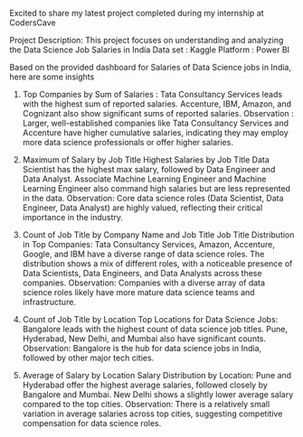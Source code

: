 Excited to share my latest project completed during my internship at CodersCave 

Project Description: 
This project focuses on understanding and analyzing the Data Science Job Salaries in India
Data set : Kaggle
Platform : Power BI

Based on the provided dashboard for Salaries of Data Science jobs in India, here are some insights
1. Top Companies by Sum of Salaries :
Tata Consultancy Services leads with the highest sum of reported salaries.
Accenture, IBM, Amazon, and Cognizant also show significant sums of reported salaries.
Observation : Larger, well-established companies like Tata Consultancy Services and Accenture have higher cumulative salaries, indicating they may employ more data science professionals or offer higher salaries.

 2. Maximum of Salary by Job Title
Highest Salaries by Job Title
Data Scientist has the highest max salary, followed by Data Engineer and Data Analyst.
Associate Machine Learning Engineer and Machine Learning Engineer also command high salaries but are less represented in the data.
Observation: Core data science roles (Data Scientist, Data Engineer, Data Analyst) are highly valued, reflecting their critical importance in the industry.

3. Count of Job Title by Company Name and Job Title
Job Title Distribution in Top Companies:
Tata Consultancy Services, Amazon, Accenture, Google, and IBM have a diverse range of data science roles.
The distribution shows a mix of different roles, with a noticeable presence of Data Scientists, Data Engineers, and Data Analysts across these companies.
Observation: Companies with a diverse array of data science roles likely have more mature data science teams and infrastructure.

4. Count of Job Title by Location
Top Locations for Data Science Jobs:
Bangalore leads with the highest count of data science job titles.
Pune, Hyderabad, New Delhi, and Mumbai also have significant counts.
Observation: Bangalore is the hub for data science jobs in India, followed by other major tech cities.

5. Average of Salary by Location
Salary Distribution by Location:
Pune and Hyderabad offer the highest average salaries, followed closely by Bangalore and Mumbai.
New Delhi shows a slightly lower average salary compared to the top cities.
Observation: There is a relatively small variation in average salaries across top cities, suggesting competitive compensation for data science roles.
